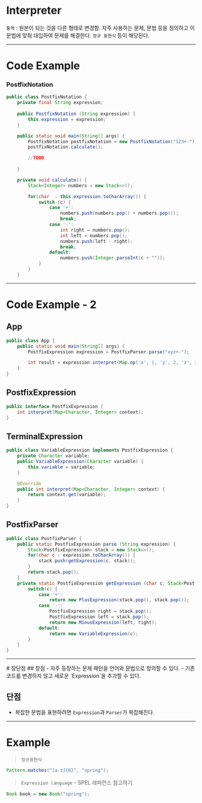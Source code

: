 # Interpreter
`통역`  : 원본이 되는 것을 다른 형태로 변경함. 자주 사용하는 문제, 문법 등을 정의하고 이 문법에 맞춰 대입하여 문제를 해결한다. `정규 표현식` 등이 해당된다.

<hr>

# Code Example
### PostfixNotation
```java
public class PostfixNotation {
	private final String expression;
	
	public PostfixNotation (String expression) {
		this.expression = expression;
	}

	public static void main(String[] args) {
		PostfixNotation postfixNotation = new PostfixNotation("123+-");
		postfixNotation.calculate();

		//TODO
		
	}

	private void calculate() {
		Stack<Integer> numbers = new Stack<>();

		for(char  : this.expression.toCharArray()) {
			switch (c) {
				case '+':
					numbers.push(numbers.pop() + numbers.pop());
					break;
				case '-':
					int right = numbers.pop();
					int left = numbers.pop();
					numbers.push(left - right);
					break;
				default:
					numbers.push(Integer.parseInt(c + ""));
			}
		}
	}
```


<hr>

# Code Example - 2
## App
```java
public class App {
	public static void main(String[] args) {
		PostfixExpression expression = PostfixParser.parse("xyz+-");

		int result = expression.interpret(Map.op('x', 1, 'y', 2, 'z', 3));
	}
}
```

## PostfixExpression
```java
public interface PostfixExpression {
	int interpret(Map<Character, Integer> context);
}
```

## TerminalExpression
```java
public class VariableExpression implements PostfixExpression {
	private Character variable;
	public VariableExpression(Character variable) {
		this.variable = variable;
	}

	@Override
	public int interpret(Map<Character, Integer> context) {
		return context.get(variable);
	}
}
```

## PostfixParser
```java
public class PostfixParser {
	public static PostfixExpression parse (String expression) {
		Stack<PostfixExpression> stack = new Stack<>();
		for(char c : expression.toCharArray()) {
			stack.push(getExpression(c, stack));
		}
		return stack.pop();
	}
	private static PostfixExpression getExpression (char c, Stack<PostfixExpression> stack) {
		switch(c) {
			case '+':
				return new PlusExpression(stack.pop(), stack.pop());
			case '-':
				PostfixExpression right = stack.pop();
				PostfixExpression left = stack.pop();
				return new MinusExpression(left, right);
			default:
				return new VariableExpression(c);
		}
	}
}
```

<hr>
# 장단점
## 장점
- 자주 등장하는 문제 패턴을 언어와 문법으로 정의할 수 있다.
- 기존 코드를 변경하지 않고 새로운 `Expression`을 추가할 수 있다.

## 단점
- 복잡한 문법을 표현하려면 `Expression`과 `Parser`가 복잡해진다.


<hr>

# Example
> `정규표현식`
 ```java
 Pattern.matches("[a-z]{6}", "spring");
 ```
> `Expression language` - SPEL
> 레퍼런스 참고하기
```java
Book book = new Book("spring");
```